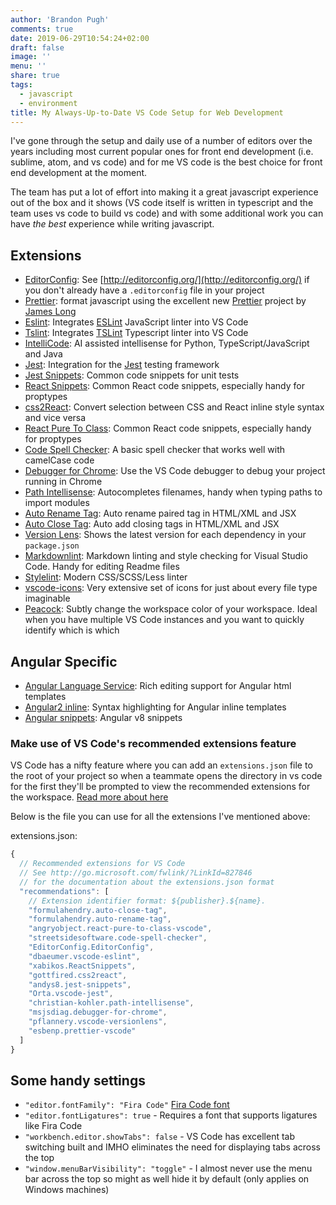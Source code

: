 ```yaml
---
author: 'Brandon Pugh'
comments: true
date: 2019-06-29T10:54:24+02:00
draft: false
image: ''
menu: ''
share: true
tags:
  - javascript
  - environment
title: My Always-Up-to-Date VS Code Setup for Web Development
---
```


I've gone through the setup and daily use of a number of editors over the years including most current popular ones for front end development (i.e. sublime, atom, and vs code) and for me VS code is the best choice for front end development at the moment.

The team has put a lot of effort into making it a great javascript experience out of the box and it shows (VS code itself is written in typescript and the team uses vs code to build vs code) and with some additional work you can have _the best_ experience while writing javascript.

## Extensions

- [EditorConfig](https://marketplace.visualstudio.com/items?itemName=EditorConfig.EditorConfig): See [http://editorconfig.org/](http://editorconfig.org/) if you don't already have a `.editorconfig` file in your project
- [Prettier](https://marketplace.visualstudio.com/items?itemName=esbenp.prettier-vscode): format javascript using the excellent new [Prettier](https://github.com/jlongster/prettier) project by [James Long](http://jlongster.com/)
- [Eslint](https://marketplace.visualstudio.com/items?itemName=dbaeumer.vscode-eslint): Integrates [ESLint](https://eslint.org/) JavaScript linter into VS Code
- [Tslint](https://marketplace.visualstudio.com/items?itemName=ms-vscode.vscode-typescript-tslint-plugin): Integrates [TSLint](https://palantir.github.io/tslint/) Typescript linter into VS Code
- [IntelliCode](https://marketplace.visualstudio.com/items?itemName=VisualStudioExptTeam.vscodeintellicode): AI assisted intellisense for Python, TypeScript/JavaScript and Java
- [Jest](https://marketplace.visualstudio.com/items?itemName=Orta.vscode-jest): Integration for the [Jest](https://facebook.github.io/jest/) testing framework
- [Jest Snippets](https://marketplace.visualstudio.com/items?itemName=andys8.jest-snippets): Common code snippets for unit tests
- [React Snippets](https://marketplace.visualstudio.com/items?itemName=xabikos.ReactSnippets): Common React code snippets, especially handy for proptypes
- [css2React](https://marketplace.visualstudio.com/items?itemName=gottfired.css2react): Convert selection between CSS and React inline style syntax and vice versa
- [React Pure To Class](https://marketplace.visualstudio.com/items?itemName=angryobject.react-pure-to-class-vscode): Common React code snippets, especially handy for proptypes
- [Code Spell Checker](https://marketplace.visualstudio.com/items?itemName=streetsidesoftware.code-spell-checker): A basic spell checker that works well with camelCase code
- [Debugger for Chrome](https://marketplace.visualstudio.com/items?itemName=msjsdiag.debugger-for-chrome): Use the VS Code debugger to debug your project running in Chrome
- [Path Intellisense](https://marketplace.visualstudio.com/items?itemName=christian-kohler.path-intellisense): Autocompletes filenames, handy when typing paths to import modules
- [Auto Rename Tag](https://marketplace.visualstudio.com/items?itemName=formulahendry.auto-rename-tag): Auto rename paired tag in HTML/XML and JSX
- [Auto Close Tag](https://marketplace.visualstudio.com/items?itemName=formulahendry.auto-close-tag): Auto add closing tags in HTML/XML and JSX
- [Version Lens](https://marketplace.visualstudio.com/items?itemName=pflannery.vscode-versionlens): Shows the latest version for each dependency in your `package.json`
- [Markdownlint](https://marketplace.visualstudio.com/items?itemName=DavidAnson.vscode-markdownlint): Markdown linting and style checking for Visual Studio Code. Handy for editing Readme files
- [Stylelint](https://marketplace.visualstudio.com/items?itemName=shinnn.stylelint): Modern CSS/SCSS/Less linter
- [vscode-icons](https://marketplace.visualstudio.com/items?itemName=vscode-icons-team.vscode-icons): Very extensive set of icons for just about every file type imaginable
- [Peacock](https://marketplace.visualstudio.com/items?itemName=johnpapa.vscode-peacock): Subtly change the workspace color of your workspace. Ideal when you have multiple VS Code instances and you want to quickly identify which is which

## Angular Specific

- [Angular Language Service](https://marketplace.visualstudio.com/items?itemName=Angular.ng-template): Rich editing support for Angular html templates
- [Angular2 inline](https://marketplace.visualstudio.com/items?itemName=natewallace.angular2-inline): Syntax highlighting for Angular inline templates
- [Angular snippets](https://marketplace.visualstudio.com/items?itemName=johnpapa.Angular2&wt.mc_id=angularessentials-github-jopapa): Angular v8 snippets

### Make use of VS Code's recommended extensions feature

VS Code has a nifty feature where you can add an `extensions.json` file to the root of your project so when a teammate opens the directory in vs code for the first they'll be prompted to view the recommended extensions for the workspace. [Read more about here](https://code.visualstudio.com/docs/editor/extension-gallery#_workspace-recommended-extensions)

Below is the file you can use for all the extensions I've mentioned above:

extensions.json:

```javascript
{
  // Recommended extensions for VS Code
  // See http://go.microsoft.com/fwlink/?LinkId=827846
  // for the documentation about the extensions.json format
  "recommendations": [
    // Extension identifier format: ${publisher}.${name}.
    "formulahendry.auto-close-tag",
    "formulahendry.auto-rename-tag",
    "angryobject.react-pure-to-class-vscode",
    "streetsidesoftware.code-spell-checker",
    "EditorConfig.EditorConfig",
    "dbaeumer.vscode-eslint",
    "xabikos.ReactSnippets",
    "gottfired.css2react",
    "andys8.jest-snippets",
    "Orta.vscode-jest",
    "christian-kohler.path-intellisense",
    "msjsdiag.debugger-for-chrome",
    "pflannery.vscode-versionlens",
    "esbenp.prettier-vscode"
  ]
}
```

## Some handy settings

- `"editor.fontFamily": "Fira Code"` [Fira Code font](https://github.com/tonsky/FiraCode)
- `"editor.fontLigatures": true` - Requires a font that supports ligatures like Fira Code
- `"workbench.editor.showTabs": false` - VS Code has excellent tab switching built and IMHO eliminates the need for displaying tabs across the top
- `"window.menuBarVisibility": "toggle"` - I almost never use the menu bar across the top so might as well hide it by default (only applies on Windows machines)
